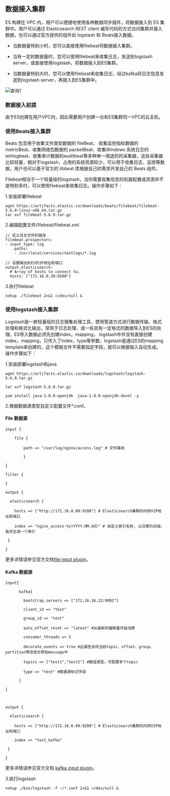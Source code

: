## 数据接入集群
ES 构建在 VPC 内，用户可以便捷地使用各种数据同步插件，将数据接入到 ES 集群中。用户可以通过 Elasticsearch REST client 编写代码的方式访问集群并接入数据，也可以通过官方提供的组件如 logstash 和 Beats接入数据。

 * 当数据量特别小时，您可以直接使用filebeat将数据接入集群。

 * 当有一定的数据量时，您可以使用filebeat来收集日志，发送到logstash server，或直接使用logstash，将数据接入到ES集群。

 * 当数据量特别大时，您可以使用filebeat来收集日志，经过kafka将日志信息发送到logstash server，再接入到ES集群中。

![查询1](https://github.com/jdcloudcom/cn/blob/Elasticsearch/image/Internet-Middleware/JCS%20for%20Elasticsearch/logstash.png)

### 数据接入前提
由于ES创建在用户VPC内，因此需要用户创建一台和ES集群同一VPC的云主机。

### 使用Beats接入集群
Beats 包含用于收集文件类型数据的 fileBeat、 收集监控指标数据的 metricBeat、收集网络包数据的 packetBeat、收集Windows 系统日志的winlogbeat、收集审计数据的auditbeat等多种单一用途的的采集器，这些采集器比较轻量，相对于logstash，占用的系统资源较少，可以用于收集日志、监控等数据，用户也可以基于官方的 libbeat 库根据自己的需求开发自己的 Beats 组件。</br>

Filebeat相当于一个轻量级的logstash，当你需要收集信息的机器配置或资源并不是特别多时，可以使用filebeat来收集日志。操作步骤如下：</br>

1.安装部署filebeat

```
wget https://artifacts.elastic.co/downloads/beats/filebeat/filebeat-5.6.9-linux-x86_64.tar.gz
tar xvf filebeat-5.6.9.tar.gz
```

2.编辑配置文件/filebeat/filebeat.xml

```
// 定义日志文件的路径
filebeat.prospectors:
- input_type: log
    paths:
    - /usr/local/services/testlogs/*.log
 
// 设置输出到ES的IP地址和端口
output.elasticsearch:
  # Array of hosts to connect to.
  hosts: ["172.16.0.39:9200"]
  ```
  
3.执行filebeat

```
nohup ./filebeat 2>&1 >/dev/null &
```

### 使用logstash接入集群
Logstash是一款轻量级的日志搜集处理工具，使用管道方式进行数据传输、格式处理和格式化输出，常用于日志处理、或一些具有一定格式的数据导入到ES的处理。ES导入数据必须先创建index，mapping， logstash中并没有直接创建index，mapping，只传入了index，type等参数，logstash是通过ES的mapping template来创建的，这个模板文件不需要指定字段，就可以根据输入自动生成。操作步骤如下：

1.安装部署logstash和java</br>
 
 ```
wget https://artifacts.elastic.co/downloads/logstash/logstash-5.6.9.tar.gz

tar xvf logstash-5.6.9.tar.gz

yum install java-1.8.0-openjdk  java-1.8.0-openjdk-devel -y
```

2.根据数据源类型自定义配置文件*.conf。

#### File 数据源 

```
input {

    file {

        path => "/var/log/nginx/access.log" # 文件路径

        }

}

filter {

}

output {

  elasticsearch {

    hosts => ["http://172.16.0.89:9200"] # Elasticsearch集群的内网VIP地址和端口

    index => "nginx_access-%{+YYYY.MM.dd}" # 自定义索引名称, 以日期为后缀，每天生成一个索引

 }

}
```


更多详情请参见官方文档[file input plugin](https://www.elastic.co/guide/en/logstash/5.6/plugins-inputs-file.html)。</br>

#### Kafka 数据源
```
input{

      kafka{

        bootstrap_servers => ["172.16.16.22:9092"]

        client_id => "test"

        group_id => "test"

        auto_offset_reset => "latest" #从最新的偏移量开始消费

        consumer_threads => 5

        decorate_events => true #此属性会将当前topic、offset、group、partition等信息也带到message中

        topics => ["test1","test2"] #数组类型，可配置多个topic

        type => "test" #数据源标记字段

      }

}



output {

  elasticsearch {

    hosts => ["http://172.16.0.89:9200"] # Elasticsearch集群的内网VIP地址和端口

    index => "test_kafka"

 }

}
```


更多详情请参见官方文档 [kafka input plugin](https://www.elastic.co/guide/en/logstash/5.6/plugins-inputs-kafka.html)。</br>

3.执行logstash</br>

```
nohup ./bin/logstash -f ~/*.conf 2>&1 >/dev/null &
```
